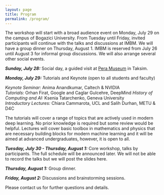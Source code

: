 ```yaml
---
layout: page
title: Program
permalink: /program/
---
```


The workshop will start with a broad audience event on Monday, July 29 on the campus of Bogazici University. From Tuesday until Friday, invited participants will continue with the talks and discussions at IMBM. We will have a group dinner on Thursday, August 1. IMBM is reserved from July 26 until August 3 for informal group discussions. We will also arrange several other social events.   

***Sunday, July 28:*** Social day, a guided visit at [Pera Museum](https://www.peramuseum.org) in Taksim.

***Monday, July 29:*** Tutorials and Keynote (open to all students and faculty)   

_Keynote Seminar:_ Anima Anandkumar, Caltech & NVIDIA   
_Tutorials:_  Orhan Firat, Google and Caglar Gulcehre, DeepMind
_History of Computing and AI:_ Ksenia Tatarchenko, Geneva University   
_Introductory Lectures:_ Chiara Cammarota, UCL and Salih Durhan, METU & D4C   

The tutorials will cover a range of topics that are actively used in modern deep learning. No prior knowledge is required but some review would be helpful. Lectures will cover basic toolbox in mathematics and physics that are necessary building blocks for modern machine learning and it will be aimed at advanced undergraduates, however, it is open to all.

***Tuesday, July 30 - Thursday, August 1:*** Core workshop, talks by participants. The full schedule will be announced later. We will not be able to record the talks but we will post the slides here.    

***Thursday, August 1:*** Group dinner.  

***Friday, August 2:*** Discussions and brainstorming sessions.  

Please contact us for further questions and details.    
